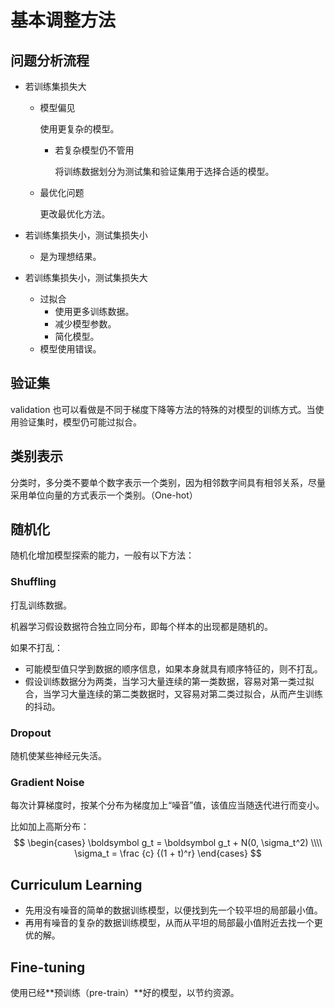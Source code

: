 # 基本调整方法

## 问题分析流程

- 若训练集损失大

	- 模型偏见

		使用更复杂的模型。

		- 若复杂模型仍不管用

			将训练数据划分为测试集和验证集用于选择合适的模型。

	- 最优化问题

		更改最优化方法。

- 若训练集损失小，测试集损失小

	- 是为理想结果。

- 若训练集损失小，测试集损失大

	- 过拟合
		- 使用更多训练数据。
		- 减少模型参数。
		- 简化模型。
	- 模型使用错误。

## 验证集

validation 也可以看做是不同于梯度下降等方法的特殊的对模型的训练方式。当使用验证集时，模型仍可能过拟合。

## 类别表示

分类时，多分类不要单个数字表示一个类别，因为相邻数字间具有相邻关系，尽量采用单位向量的方式表示一个类别。（One-hot）

## 随机化

随机化增加模型探索的能力，一般有以下方法：

### Shuffling

打乱训练数据。

机器学习假设数据符合独立同分布，即每个样本的出现都是随机的。

如果不打乱：

- 可能模型值只学到数据的顺序信息，如果本身就具有顺序特征的，则不打乱。
- 假设训练数据分为两类，当学习大量连续的第一类数据，容易对第一类过拟合，当学习大量连续的第二类数据时，又容易对第二类过拟合，从而产生训练的抖动。

### Dropout

随机使某些神经元失活。

### Gradient Noise

每次计算梯度时，按某个分布为梯度加上“噪音”值，该值应当随迭代进行而变小。

比如加上高斯分布：
$$
\begin{cases}
\boldsymbol g_t = \boldsymbol g_t + N(0, \sigma_t^2) \\\\
\sigma_t = \frac {c} {(1 + t)^r}
\end{cases}
$$

## Curriculum Learning

- 先用没有噪音的简单的数据训练模型，以便找到先一个较平坦的局部最小值。
- 再用有噪音的复杂的数据训练模型，从而从平坦的局部最小值附近去找一个更优的解。

## Fine-tuning

使用已经**预训练（pre-train）**好的模型，以节约资源。
